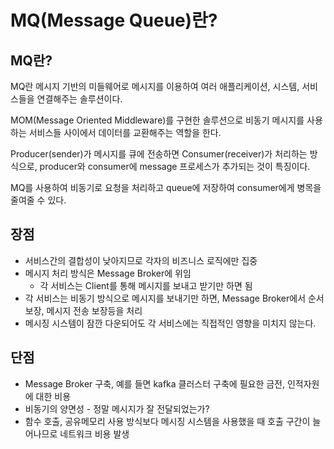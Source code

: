# MQ(Message Queue)란?

## MQ란?

MQ란 메시지 기반의 미들웨어로 메시지를 이용하여 여러 애플리케이션, 시스템, 서비스들을 연결해주는 솔루션이다.

MOM(Message Oriented Middleware)를 구현한 솔루션으로 비동기 메시지를 사용하는 서비스들 사이에서 데이터를 교환해주는 역할을 한다.

Producer(sender)가 메시지를 큐에 전송하면 Consumer(receiver)가 처리하는 방식으로, producer와 consumer에 message 프로세스가 추가되는 것이 특징이다.

MQ를 사용하여 비동기로 요청을 처리하고 queue에 저장하여 consumer에게 병목을 줄여줄 수 있다.

## 장점

- 서비스간의 결합성이 낮아지므로 각자의 비즈니스 로직에만 집중
- 메시지 처리 방식은 Message Broker에 위임
  - 각 서비스는 Client를 통해 메시지를 보내고 받기만 하면 됨
- 각 서비스는 비동기 방식으로 메시지를 보내기만 하면, Message Broker에서 순서 보장, 메시지 전송 보장등을 처리
- 메시징 시스템이 잠깐 다운되어도 각 서비스에는 직접적인 영향을 미치지 않는다.



## 단점

- Message Broker 구축, 예를 들면 kafka 클러스터 구축에 필요한 금전, 인적자원에 대한 비용
- 비동기의 양면성 - 정말 메시지가 잘 전달되었는가?
- 함수 호출, 공유메모리 사용 방식보다 메시징 시스템을 사용했을 때 호출 구간이 늘어나므로 네트워크 비용 발생